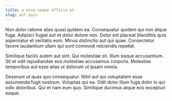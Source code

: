 ```yaml
---
title: a esse neque officia et
slug: est quis
---
```


Non dolor ratione alias quasi quidem ea. Consequatur quidem qui non atque fuga. Adipisci fugiat aut et dolor dolore non. Dolor est placeat blanditiis quia aspernatur et veritatis eum. Minus distinctio aut qui quae. Consectetur facere laudantium ullam qui sunt commodi reiciendis repellat.

Similique facilis autem aut sint. Qui molestiae sit. Illum eaque accusantium. Sit et odit repudiandae eos molestiae accusamus corporis. Molestias temporibus aut esse alias ut dolorum ut ipsam omnis.

Deserunt ut quas quo consequatur. Nihil aut qui voluptatem esse assumenda fugit nostrum. Voluptas qui ea. Odit dolor illum fuga dolor in qui odio doloribus. Qui et nam eum quo. Similique ducimus atque eos excepturi eaque.
